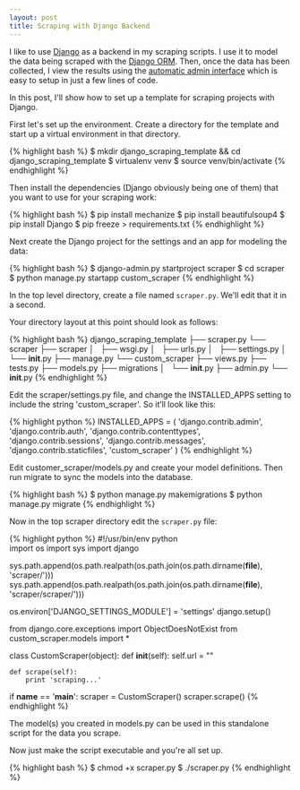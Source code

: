 ```yaml
---
layout: post
title: Scraping with Django Backend
---
```


I like to use [Django](https://www.djangoproject.com/) as a backend in my scraping scripts. 
I use it to model the data being scraped with the [Django ORM](https://docs.djangoproject.com/en/1.7/topics/db/models/).
Then, once the data has been collected, I view the results using the [automatic admin 
interface](https://docs.djangoproject.com/en/1.7/intro/tutorial02/) which is easy to 
setup in just a few lines of code.

In this post, I'll show how to set up a template for scraping projects with Django. 

First let's set up the environment. Create a directory for the template and start up a
virtual environment in that directory.

{% highlight bash %}
$ mkdir django_scraping_template && cd django_scraping_template
$ virtualenv venv
$ source venv/bin/activate
{% endhighlight %}

Then install the dependencies (Django obviously being one of them) that you want to use
for your scraping work:

{% highlight bash %}
$ pip install mechanize
$ pip install beautifulsoup4
$ pip install Django
$ pip freeze > requirements.txt
{% endhighlight %}

Next create the Django project for the settings and an app for modeling the data:

{% highlight bash %}
$ django-admin.py startproject scraper
$ cd scraper
$ python manage.py startapp custom_scraper
{% endhighlight %}

In the top level directory, create a file named `scraper.py`. We'll edit that it in a 
second. 

Your directory layout at this point should look as follows:

{% highlight bash %}
django_scraping_template
├── scraper.py
└── scraper
    ├── scraper
    │   ├── wsgi.py
    │   ├── urls.py
    │   ├── settings.py
    │   └── __init__.py
    ├── manage.py
    └── custom_scraper
        ├── views.py
        ├── tests.py
        ├── models.py
        ├── migrations
        │   └── __init__.py
        ├── admin.py
        └── __init__.py
{% endhighlight %}

Edit the scraper/settings.py file, and change the INSTALLED\_APPS setting to include the string 'custom_scraper'. 
So it’ll look like this:

{% highlight python %}
INSTALLED_APPS = (
    'django.contrib.admin',
    'django.contrib.auth',
    'django.contrib.contenttypes',
    'django.contrib.sessions',
    'django.contrib.messages',
    'django.contrib.staticfiles',
    'custom_scraper'
)
{% endhighlight %}

Edit customer_scraper/models.py and create your model definitions. Then run migrate
to sync the models into the database.

{% highlight bash %}
$ python manage.py makemigrations
$ python manage.py migrate
{% endhighlight %}

Now in the top scraper directory edit the `scraper.py` file:

{% highlight python %}
#!/usr/bin/env python                                                                                                                                                                
import os
import sys
import django

sys.path.append(os.path.realpath(os.path.join(os.path.dirname(__file__), 'scraper/')))
sys.path.append(os.path.realpath(os.path.join(os.path.dirname(__file__), 'scraper/scraper/')))

os.environ['DJANGO_SETTINGS_MODULE'] = 'settings'
django.setup()

from django.core.exceptions import ObjectDoesNotExist
from custom_scraper.models import *

class CustomScraper(object):
    def __init__(self):
        self.url = ""

    def scrape(self):
        print 'scraping...'

if __name__ == '__main__':
    scraper = CustomScraper()
    scraper.scrape()
{% endhighlight %}

The model(s) you created in models.py can be used in this standalone script for the data
you scrape.

Now just make the script executable and you're all set up.

{% highlight bash %}
$ chmod +x scraper.py
$ ./scraper.py
{% endhighlight %}


